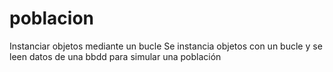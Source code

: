 # poblacion
Instanciar objetos mediante un bucle
Se instancia objetos con un bucle y se leen datos de una bbdd para simular una población
